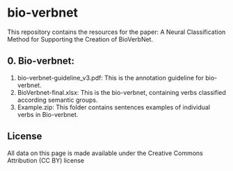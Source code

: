 # bio-verbnet
This repository contains the resources for the paper: A Neural Classification Method for Supporting the Creation of BioVerbNet.

## 0. Bio-verbnet:
1. bio-verbnet-guideline_v3.pdf: This is the annotation guideline for bio-verbnet.
2. BioVerbnet-final.xlsx: This is the bio-verbnet, containing verbs classified according semantic groups.
3. Example.zip: This folder contains sentences examples of individual verbs in Bio-verbnet. 

## License
All data on this page is made available under the Creative Commons Attribution (CC BY) license
